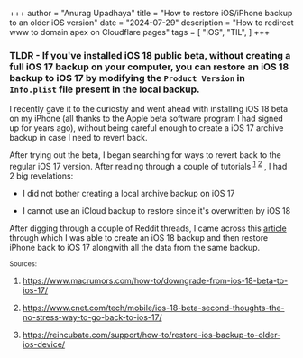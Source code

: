 +++
author = "Anurag Upadhaya"
title = "How to restore iOS/iPhone backup to an older iOS version"
date = "2024-07-29"
description = "How to redirect www to domain apex on Cloudflare pages"
tags = [
    "iOS",
    "TIL",
]
+++

### TLDR - If you've installed iOS 18 public beta, without creating a full iOS 17 backup on your computer, you can restore an iOS 18 backup to iOS 17 by modifying the `Product Version` in `Info.plist` file present in the local backup.

I recently gave it to the curiostiy and went ahead with installing iOS 18 beta on my iPhone (all thanks to the Apple beta software program I had signed up for years ago), without being careful enough to create a iOS 17 archive backup in case I need to revert back.

After trying out the beta, I began searching for ways to revert back to the regular iOS 17 version. After reading through a couple of tutorials <sup>[1](https://www.macrumors.com/how-to/downgrade-from-ios-18-beta-to-ios-17/)</sup> <sup>[2](https://www.cnet.com/tech/mobile/ios-18-beta-second-thoughts-the-no-stress-way-to-go-back-to-ios-17/)</sup> , I had 2 big revelations:

* I did not bother creating a local archive backup on iOS 17

* I cannot use an iCloud backup to restore since it's overwritten by iOS 18

After digging through a couple of Reddit threads, I came across this [article](https://reincubate.com/support/how-to/restore-ios-backup-to-older-ios-device/) through which I was able to create an iOS 18 backup and then restore iPhone back to iOS 17 alongwith all the data from the same backup.

<small>Sources:</small>

1) https://www.macrumors.com/how-to/downgrade-from-ios-18-beta-to-ios-17/

2) https://www.cnet.com/tech/mobile/ios-18-beta-second-thoughts-the-no-stress-way-to-go-back-to-ios-17/

3) https://reincubate.com/support/how-to/restore-ios-backup-to-older-ios-device/